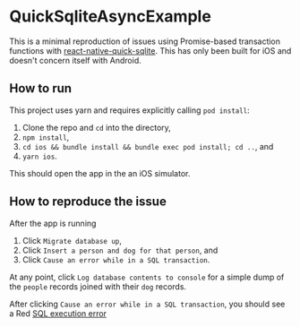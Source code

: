# QuickSqliteAsyncExample

This is a minimal reproduction of issues using Promise-based transaction functions with
[react-native-quick-sqlite](https://github.com/ospfranco/react-native-quick-sqlite). This has only
been built for iOS and doesn't concern itself with Android.

## How to run

This project uses yarn and requires explicitly calling `pod install`:

1. Clone the repo and `cd` into the directory,
1. `npm install`,
1. `cd ios && bundle install && bundle exec pod install; cd ..`, and
1. `yarn ios`.

This should open the app in the an iOS simulator.

## How to reproduce the issue

After the app is running

1. Click `Migrate database up`,
1. Click `Insert a person and dog for that person`, and
1. Click `Cause an error while in a SQL transaction`.

At any point, click `Log database contents to console` for a simple dump of the `people` records
joined with their `dog` records.

After clicking `Cause an error while in a SQL transaction`, you should see a Red [SQL execution
error](./sql-execution-error.png)
